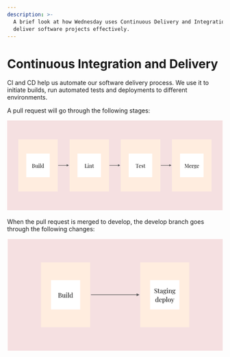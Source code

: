 ```yaml
---
description: >-
  A brief look at how Wednesday uses Continuous Delivery and Integration to
  deliver software projects effectively.
---
```


# Continuous Integration and Delivery

CI and CD help us automate our software delivery process. We use it to initiate builds, run automated tests and deployments to different environments.

A pull request will go through the following stages:

![Pull request stages](<../../.gitbook/assets/image (2).png>)

When the pull request is merged to develop, the develop branch goes through the following changes:

![Develop branch stages](<../../.gitbook/assets/image (3).png>)


